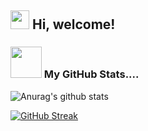 <h2> <img src="https://emojis.slackmojis.com/emojis/images/1588315024/8823/hyperkitty.gif?1588315024" width="30" /> Hi, welcome! </h2>



### <img src="https://media.giphy.com/media/VgCDAzcKvsR6OM0uWg/giphy.gif" width="50"> My GitHub Stats.... 


![Anurag's github stats](https://github-readme-stats.vercel.app/api?username=RishikaGhosh&show_icons=true&theme=radical)



[![GitHub Streak](https://github-readme-streak-stats.herokuapp.com/?user=RishikaGhosh&theme=tokyonight_duo)](https://github.com/DenverCoder1/github-readme-streak-stats)


